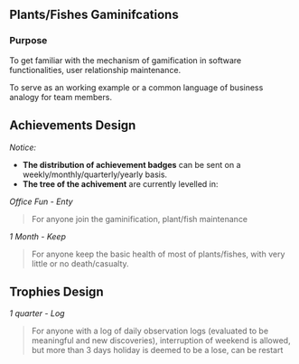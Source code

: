 


## Plants/Fishes Gaminifcations


### Purpose

To get familiar with the mechanism of gamification in software functionalities, user relationship maintenance.

To serve as an working example or a common language of business analogy for team members.





## Achievements Design


*Notice:*     
* **The distribution of achievement badges** can be sent on a weekly/monthly/quarterly/yearly basis.   
* **The tree of the achivement** are currently levelled in:   

*Office Fun - Enty*    
> For anyone join the gaminification, plant/fish maintenance

*1 Month - Keep*  
> For anyone keep the basic health of most of plants/fishes, with very little or no death/casualty.








## Trophies Design


*1 quarter - Log*
> For anyone with a log of daily observation logs (evaluated to be meaningful and new discoveries), interruption of weekend is allowed, but more than 3 days holiday is deemed to be a lose, can be restart


